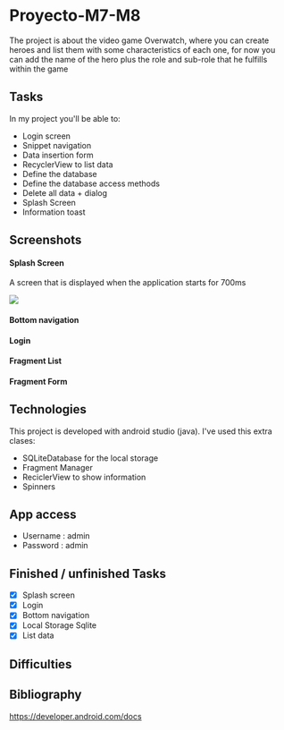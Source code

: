 # Proyecto-M7-M8

The project is about the video game Overwatch, where you can create heroes and list them with some characteristics of each one, for now you can add the name of the hero plus the role and sub-role that he fulfills within the game

## Tasks
In my project you'll be able to:
* Login screen
* Snippet navigation
* Data insertion form
* RecyclerView to list data
* Define the database
* Define the database access methods
* Delete all data + dialog
* Splash Screen
* Information toast

## Screenshots
#### Splash Screen
A screen that is displayed when the application starts for 700ms

<img src="https://drive.google.com/file/d/1Qvd8YQZ6auYnDhfKfuxnQjhgAd1g2RnV/view?usp=sharing">

#### Bottom navigation

#### Login

#### Fragment List

#### Fragment Form

## Technologies
This project is developed with android studio (java).
I've used this extra clases:

* SQLiteDatabase for the local storage
* Fragment Manager
* ReciclerView to show information
* Spinners 


## App access
* Username : admin
* Password : admin

## Finished / unfinished Tasks
- [x] Splash screen
- [x] Login
- [x] Bottom navigation
- [x] Local Storage Sqlite
- [x] List data

## Difficulties

## Bibliography
https://developer.android.com/docs

